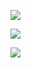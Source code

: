 ![ ](https://komarev.com/ghpvc/?username=RasmusFey&style=flat-square&color=blueviolet)

![ ](https://github-readme-stats.vercel.app/api?username=RasmusFey&show_icons=true&theme=dracula)

![ ](https://github-readme-stats.vercel.app/api/top-langs/?username=RasmusFey&theme=dracula&show_icons=true)

